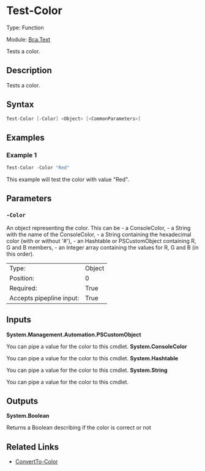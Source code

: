 # Test-Color

Type: Function

Module: [Bca.Text](../ReadMe.md)

Tests a color.
## Description
Tests a color.
## Syntax
```powershell
Test-Color [-Color] <Object> [<CommonParameters>]
```
## Examples
### Example 1
```powershell
Test-Color -Color "Red"
```
This example will test the color with value "Red".
## Parameters
### `-Color`
An object representing the color.
This can be
    - a ConsoleColor,
    - a String with the name of the ConsoleColor,
    - a String containing the hexadecimal color (with or without '#'),
    - an Hashtable or PSCustomObject containing R, G and B members,
    - an Integer array containing the values for R, G and B (in this order).

| | |
|:-|:-|
|Type:|Object|
|Position:|0|
|Required:|True|
|Accepts pipepline input:|True|

## Inputs
**System.Management.Automation.PSCustomObject**

You can pipe a value for the color to this cmdlet.
**System.ConsoleColor**

You can pipe a value for the color to this cmdlet.
**System.Hashtable**

You can pipe a value for the color to this cmdlet.
**System.String**

You can pipe a value for the color to this cmdlet.
## Outputs
**System.Boolean**

Returns a Boolean describing if the color is correct or not
## Related Links
- [ConvertTo-Color](ConvertTo-Color.md)
